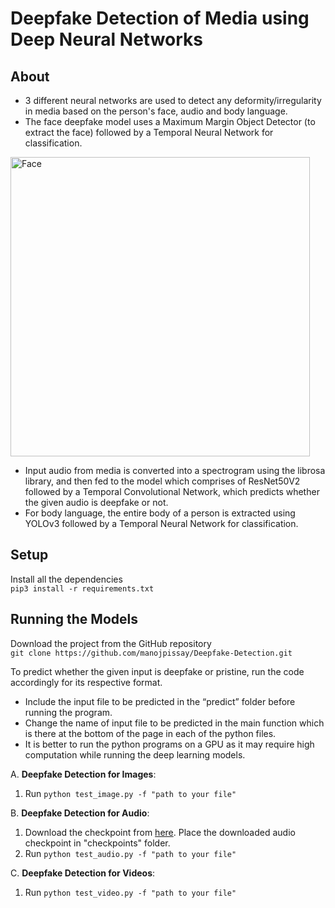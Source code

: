 # Deepfake Detection of Media using Deep Neural Networks

## About
- 3 different neural networks are used to detect any deformity/irregularity in media based on the person's face, audio and body language.
- The face deepfake model uses a Maximum Margin Object Detector (to extract the face) followed by a Temporal Neural Network for classification.
<img width="479" alt="Face" src="https://user-images.githubusercontent.com/45272841/155396030-f56278dc-960f-434e-a030-6d4d8493704d.png">

- Input audio from media is converted into a spectrogram using the librosa library, and then fed to the model which comprises of ResNet50V2 followed by a Temporal Convolutional Network, which predicts whether the given audio is deepfake or not.
- For body language, the entire body of a person is extracted using YOLOv3 followed by a Temporal Neural Network for classification.

## Setup
Install all the dependencies<br>
`pip3 install -r requirements.txt`

## Running the Models

Download the project from the GitHub repository<br>
`git clone https://github.com/manojpissay/Deepfake-Detection.git`

To predict whether the given input is deepfake or pristine, run the code accordingly for its respective format.

- Include the input file to be predicted in the “predict” folder before running the program.
- Change the name of input file to be predicted in the main function which is there at the bottom of the page in each of the python files.
- It is better to run the python programs on a GPU as it may require high computation while running the deep learning models.

A. **Deepfake Detection for Images**:
1. Run `python test_image.py -f "path to your file"`

B. **Deepfake Detection for Audio**:
1. Download the checkpoint from [here](https://drive.google.com/file/d/1vJXh8j3E5TgjMHvegBiFiM9w9V_CsVPs/view?usp=sharing). Place the downloaded audio checkpoint in "checkpoints" folder.
2. Run `python test_audio.py -f "path to your file"`

C. **Deepfake Detection for Videos**:
1. Run `python test_video.py -f "path to your file"`
